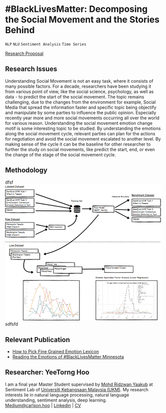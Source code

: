 # #BlackLivesMatter: Decomposing the Social Movement and the Stories Behind

`NLP` `NLU` `Sentiment Analysis` `Time Series`

[Research Proposal](https://github.com/yeetornghoo/yeetornghoo.github.io/blob/main/docs/YTHOO_Proposal_Detail_v0.9.pdf)

## Research Issues
Understanding Social Movement is not an easy task, where it consists of many possible factors. For a decade, researchers have been studying it from various point of view, like the social science, psychology, as well as data - to predict the start of the social movement. The topic remains challenging, due to the changes from the environment for example, Social Media that spread the information faster and specific topic being objectify and manipulate by some parties to influence the public opinion. Especially recently year more and more social movements occurring all over the world for various reason. Understanding the social movement emotion change motif is some interesting topic to be studied. By understanding the emotions along the social movement cycle, relevant parties can plan for the actions for negotiation and avoid the social movement escalated to another level. By making sense of the cycle it can be the baseline for other researcher to further the study on social movements, like predict the start, end, or even the change of the stage of the social movement cycle.

## Methodology 
dfsf
![](https://github.com/yeetornghoo/yeetornghoo.github.io/raw/main/docs/method.png)
sdfsfd

## Relevant Publication
- [How to Pick Fine Grained Emotion Lexicon](https://medium.com/@carlson.hoo/multi-class-sentiment-lexicon-comparison-44f22833562e)
- [Reading the Emotions of #BlackLivesMatter Minnesota](https://medium.com/@carlson.hoo/reading-the-emotions-of-blacklivesmatter-minnesota-2e64d9ca7216)

## Researcher: YeeTorng Hoo
I am a final year Master Student supervised by [Mohd Ridzwan Yaakub](http://www.ftsm.ukm.my/cait/Researchers_Ridzwan.html) at Sentiment Lab of [Universiti Kebangsaan Malaysia (UKM)](https://www.ukm.my/portal/). My research interests lie in natural language processing, natural language understanding, sentiment analysis, deep learning. \
[Medium@carlson.hoo](https://medium.com/@carlson.hoo) | [Linkedin](https://www.linkedin.com/in/carlsonhoo) | [CV](https://github.com/yeetornghoo/yeetornghoo.github.io/blob/main/docs/YEETORNG-HOO-CV.1.1.pdf)
